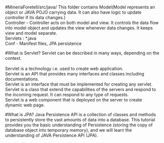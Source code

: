 #MineriaForetell/src/java/
This folder contains Model(Model represents an object or JAVA POJO carrying data. It can also have logic to update controller if its data changes.)<br>
Controller - Controller acts on both model and view. It controls the data flow into model object and updates the view whenever data changes. It keeps view and model separate.<br>
Servlets : *.java<br>
Conf - Manifest files, JPA persistence

#What is Servlet?
Servlet can be described in many ways, depending on the context.<br>
<br>
Servlet is a technology i.e. used to create web application.<br>
Servlet is an API that provides many interfaces and classes including documentations.<br>
Servlet is an interface that must be implemented for creating any servlet.<br>
Servlet is a class that extend the capabilities of the servers and respond to the incoming request. It can respond to any type of requests.<br>
Servlet is a web component that is deployed on the server to create dynamic web page.<br>

#What is JPA?
Java Persistence API is a collection of classes and methods to persistently store the vast amounts of data into a database. This tutorial provides you the basic understanding of Persistence (storing the copy of database object into temporary memory), and we will learn the understanding of JAVA Persistence API (JPA).

